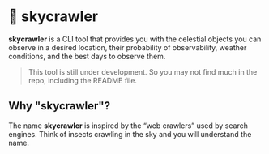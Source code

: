 # 🔭 skycrawler

**skycrawler** is a CLI tool that provides you with the celestial objects you can observe in a desired location, their probability of observability, weather conditions, and the best days to observe them.

> This tool is still under development. So you may not find much in the repo, including the README file.

## Why "skycrawler"?

The name **skycrawler** is inspired by the “web crawlers” used by search engines. Think of insects crawling in the sky and you will understand the name.